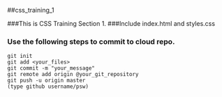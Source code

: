 ##css_training_1

###This is CSS Training Section 1.
###Include index.html and styles.css

### Use the following steps to commit to cloud repo.
```
git init
git add <your_files>
git commit -m "your_message"
git remote add origin @your_git_repository
git push -u origin master
(type github username/psw)
```
